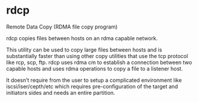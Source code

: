 # rdcp
Remote Data Copy (RDMA file copy program)


rdcp copies files between hosts on an rdma capable network.

This utility can be used to copy large files between hosts and is substantially faster than using other copy utilities that use the tcp protocol like rcp, scp, ftp.
rdcp uses rdma cm to establish a connection between two capable hosts and uses rdma operations to copy a file to a listener host.

It doesn’t require from the user to setup a complicated environment like iscsi/iser/cepth/etc which requires pre-configuration of the target and initiators sides and needs an entire partition.
